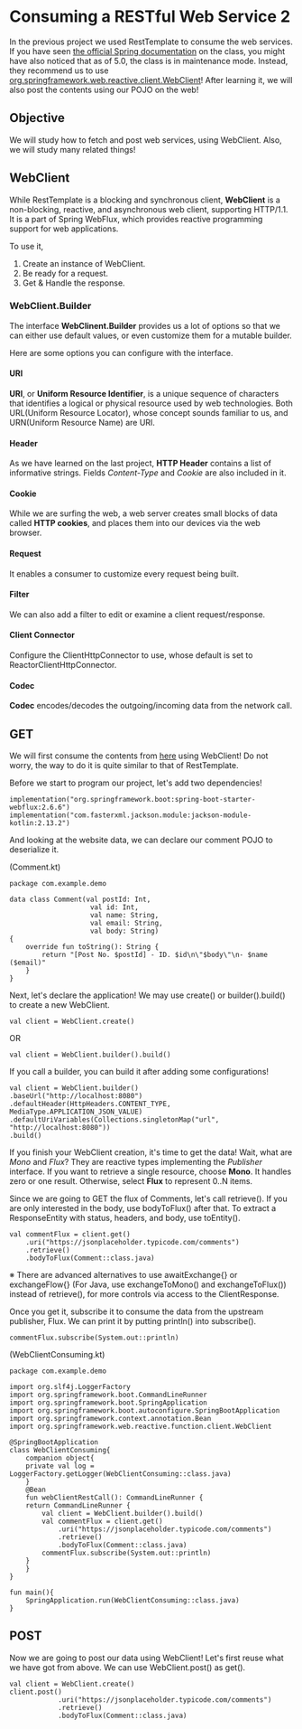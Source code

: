 # Consuming a RESTful Web Service 2
In the previous project we used RestTemplate to consume the web services. If you have seen [the official Spring documentation](https://docs.spring.io/spring-framework/docs/current/javadoc-api/org/springframework/web/client/RestTemplate.html) on the class, you might have also noticed that as of 5.0, the class is in maintenance mode. Instead, they recommend us to use [org.springframework.web.reactive.client.WebClient](https://docs.spring.io/spring-framework/docs/current/javadoc-api/org/springframework/web/reactive/function/client/WebClient.html)! After learning it, we will also post the contents using our POJO on the web!

## Objective
We will study how to fetch and post web services, using WebClient. Also, we will study many related things!

## WebClient
While RestTemplate is a blocking and synchronous client, **WebClient** is a non-blocking, reactive, and asynchronous web client, supporting HTTP/1.1. It is a part of Spring WebFlux, which provides reactive programming support for web applications.

To use it,
1. Create an instance of WebClient.
2. Be ready for a request.
3. Get & Handle the response.

### WebClient.Builder
The interface **WebClinent.Builder** provides us a lot of options so that we can either use default values, or even customize them for a mutable builder.

Here are some options you can configure with the interface.
#### URI
**URI**, or **Uniform Resource Identifier**, is a unique sequence of characters that identifies a logical or physical resource used by web technologies. Both URL(Uniform Resource Locator), whose concept sounds familiar to us, and URN(Uniform Resource Name) are URI.
#### Header
As we have learned on the last project, **HTTP Header** contains a list of informative strings. Fields *Content-Type* and *Cookie* are also included in it.
#### Cookie
While we are surfing the web, a web server creates small blocks of data called **HTTP cookies**, and places them into our devices via the web browser.
#### Request
It enables a consumer to customize every request being built.
#### Filter
We can also add a filter to edit or examine a client request/response.
#### Client Connector
Configure the ClientHttpConnector to use, whose default is set to ReactorClientHttpConnector.
#### Codec
**Codec** encodes/decodes the outgoing/incoming data from the network call.

## GET
We will first consume the contents from [here](https://jsonplaceholder.typicode.com/comments) using WebClient! Do not worry, the way to do it is quite similar to that of RestTemplate.

Before we start to program our project, let's add two dependencies!

	implementation("org.springframework.boot:spring-boot-starter-webflux:2.6.6")
	implementation("com.fasterxml.jackson.module:jackson-module-kotlin:2.13.2")

And looking at the website data, we can declare our comment POJO to deserialize it.

(Comment.kt)

    package com.example.demo

    data class Comment(val postId: Int,
                        val id: Int,
                        val name: String,
                        val email: String,
                        val body: String)
    {
        override fun toString(): String {
            return "[Post No. $postId] - ID. $id\n\"$body\"\n- $name ($email)"
        }
    }
    
Next, let's declare the application! We may use create() or builder().build() to create a new WebClient.

	val client = WebClient.create()
	
OR
	
	val client = WebClient.builder().build()

If you call a builder, you can build it after adding some configurations!

	val client = WebClient.builder()
	.baseUrl("http://localhost:8080")
	.defaultHeader(HttpHeaders.CONTENT_TYPE, MediaType.APPLICATION_JSON_VALUE)
	.defaultUriVariables(Collections.singletonMap("url", "http://localhost:8080"))
	.build()

If you finish your WebClient creation, it's time to get the data! Wait, what are *Mono* and *Flux*? They are reactive types implementing the *Publisher* interface. If you want to retrieve a single resource, choose **Mono**. It handles zero or one result. Otherwise, select **Flux** to represent 0..N items.

Since we are going to GET the flux of Comments, let's call retrieve(). If you are only interested in the body, use bodyToFlux() after that. To extract a ResponseEntity with status, headers, and body, use toEntity().

	val commentFlux = client.get()
		.uri("https://jsonplaceholder.typicode.com/comments")
		.retrieve()
		.bodyToFlux(Comment::class.java)

※ There are advanced alternatives to use awaitExchange{} or exchangeFlow{} (For Java, use exchangeToMono() and exchangeToFlux()) instead of retrieve(), for more controls via access to the ClientResponse.

Once you get it, subscribe it to consume the data from the upstream publisher, Flux. We can print it by putting println() into subscribe().

	commentFlux.subscribe(System.out::println)

(WebClientConsuming.kt)

	package com.example.demo

	import org.slf4j.LoggerFactory
	import org.springframework.boot.CommandLineRunner
	import org.springframework.boot.SpringApplication
	import org.springframework.boot.autoconfigure.SpringBootApplication
	import org.springframework.context.annotation.Bean
	import org.springframework.web.reactive.function.client.WebClient

	@SpringBootApplication
	class WebClientConsuming{
	    companion object{
		private val log = LoggerFactory.getLogger(WebClientConsuming::class.java)
	    }
	    @Bean
	    fun webClientRestCall(): CommandLineRunner {
		return CommandLineRunner {
		    val client = WebClient.builder().build()
		    val commentFlux = client.get()
			    .uri("https://jsonplaceholder.typicode.com/comments")
			    .retrieve()
			    .bodyToFlux(Comment::class.java)
		    commentFlux.subscribe(System.out::println)
		}
	    }
	}

	fun main(){
	    SpringApplication.run(WebClientConsuming::class.java)
	}

## POST
Now we are going to post our data using WebClient! Let's first reuse what we have got from above. We can use WebClient.post() as get().

	val client = WebClient.create()
	client.post()
                .uri("https://jsonplaceholder.typicode.com/comments")
                .retrieve()
                .bodyToFlux(Comment::class.java)
